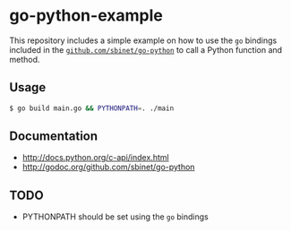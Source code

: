 # go-python-example

This repository includes a simple example on how to use the `go` bindings included in the 
[`github.com/sbinet/go-python`](https://github.com/sbinet/go-python) to call a Python function and method.

## Usage

```bash
$ go build main.go && PYTHONPATH=. ./main
```

## Documentation

- http://docs.python.org/c-api/index.html
- http://godoc.org/github.com/sbinet/go-python

## TODO

- PYTHONPATH should be set using the `go` bindings
